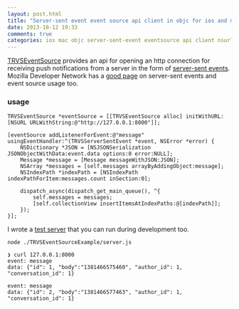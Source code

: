 ```yaml
---
layout: post.html
title: "Server-sent event event source api client in objc for ios and mac using nsurlsession"
date: 2013-10-12 19:33
comments: true
categories: ios mac objc server-sent-event eventsource api client nsurlsession html5 http
---
```


[TRVSEventSource](https://github.com/travisjeffery/TRVSEventSource) provides an api for opening an http connection for receiving push notifications from a server in the form of [server-sent events](http://dev.w3.org/html5/eventsource/). Mozilla Developer Network has a [good page](https://developer.mozilla.org/en-US/docs/Server-sent_events/Using_server-sent_events) on server-sent events and event source usage too.

### usage

``` objc
TRVSEventSource *eventSource = [[TRVSEventSource alloc] initWithURL:[NSURL URLWithString:@"http://127.0.0.1:8000"]];

[eventSource addListenerForEvent:@"message" usingEventHandler:^(TRVSServerSentEvent *event, NSError *error) {
    NSDictionary *JSON = [NSJSONSerialization JSONObjectWithData:event.data options:0 error:NULL];
    Message *message = [Message messageWithJSON:JSON];
    NSArray *messages = [self.messages arrayByAddingObject:message];
    NSIndexPath *indexPath = [NSIndexPath indexPathForItem:messages.count inSection:0];

    dispatch_async(dispatch_get_main_queue(), ^{
        self.messages = messages;
        [self.collectionView insertItemsAtIndexPaths:@[indexPath]];
    });
}];
```

I wrote a [test server](https://github.com/travisjeffery/TRVSEventSource/blob/master/TRVSEventSourceExample/server.js) that you can run during development too.

`node ./TRVSEventSourceExample/server.js`

```
❯ curl 127.0.0.1:8000
event: message
data: {"id": 1, "body":"1381466575460", "author_id": 1, "conversation_id": 1}

event: message
data: {"id": 2, "body":"1381466577463", "author_id": 1, "conversation_id": 1}
```

